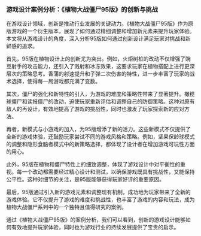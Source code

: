 ### 游戏设计案例分析：《植物大战僵尸95版》的创新与挑战

在游戏设计领域，创新是推动行业发展的关键动力。《植物大战僵尸95版》作为原版游戏的一个衍生版本，展现了如何通过精细调整和增加新元素来提升玩家体验。本文将从游戏设计的角度，深入分析95版如何通过创新设计满足玩家对挑战和新鲜感的追求。

首先，95版在植物设计上的创新尤为突出。例如，火炬树桩的改动不仅增强了豌豆射手的攻击能力，还引入了溅射和冰冻效果，这要求玩家在植物搭配上进行更深层次的策略思考。香蒲的射速提升和子弹二次伤害的特性，进一步丰富了玩家的战术选择，使得每一局游戏都充满了变数。

其次，僵尸的强化和新特性的引入，为游戏的难度和策略性带来了显著提升。橄榄球僵尸和读报僵尸的改动，迫使玩家重新评估和调整自己的防御策略。这种对原有敌人的再设计，有效地提高了游戏的挑战性，同时也激发了玩家探索新的应对方法。

再者，新模式与小游戏的加入，为95版增添了新的活力。这些新模式不仅提供了全新的游戏体验，还鼓励玩家尝试不同的游戏风格和策略。例如，坚果保龄球模式的调整和隐形食脑者模式中的新策略选择，都体现了设计者在增加游戏可玩性方面的用心。

此外，95版在植物和僵尸特性上的细致调整，体现了游戏设计中对平衡性的重视。每一个改动都需要经过精心设计和测试，以确保游戏既具有挑战性，又能保持公平性。这种对细节的关注，是95版能够获得玩家好评的重要原因。

最后，95版通过引入新的游戏元素和调整现有机制，成功地为玩家带来了全新的游戏体验。它不仅提升了游戏的难度和挑战性，也丰富了游戏的内容和玩法，成为植物大战僵尸系列中的一个独特且值得研究的案例。

通过《植物大战僵尸95版》的案例分析，我们可以看到，创新的游戏设计能够如何有效地提升玩家体验，同时也为游戏行业的持续发展提供了宝贵的启示。